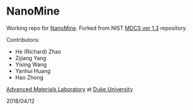 # NanoMine
Working repo for [NanoMine](https://nanomine.oit.duke.edu). Forked from NIST [MDCS ver 1.3](https://github.com/usnistgov/MDCS/tree/v1.3) repository.

Contributors:
+ He (Richard) Zhao
+ Zijiang Yang
+ Yixing Wang
+ Yanhui Huang
+ Hao Zhong

[Advanced Materials Laboratory](http://brinsonlab.pratt.duke.edu/) at [Duke University](http://matsci.duke.edu/) 

2018/04/12

